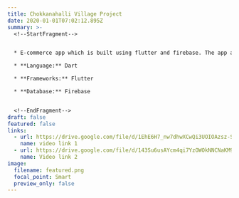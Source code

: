 ```yaml
---
title: Chokkanahalli Village Project
date: 2020-01-01T07:02:12.895Z
summary: >-
  <!--StartFragment-->


  * E-commerce app which is built using flutter and firebase. The app allows farmers to directly communicate with consumers without any third-party involvement.

  * **Language:** Dart

  * **Frameworks:** Flutter

  * **Database:** Firebase


  <!--EndFragment-->
draft: false
featured: false
links:
  - url: https://drive.google.com/file/d/1EhE6H7_nw7dhwXCwQi3UOIOAzsz-SaA-/view
    name: video link 1
  - url: https://drive.google.com/file/d/143Su6usAYcm4qi7YzOWOkNNCNaKM9-Vh/view
    name: Video link 2
image:
  filename: featured.png
  focal_point: Smart
  preview_only: false
---
```

